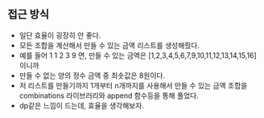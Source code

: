 ## 접근 방식
  - 일단 효율이 굉장히 안 좋다.
  - 모든 조합을 계산해서 만들 수 있는 금액 리스트를 생성해줬다.
  - 예를 들어 1 1 2 3 9 면, 만들 수 있는 금액은 [1,2,3,4,5,6,7,9,10,11,12,13,14,15,16] 이니까
  - 만들 수 없는 양의 정수 금액 중 최솟값은 8원이다.
  - 저 리스트를 만들기까지 1개부터 n개까지를 사용해서 만들 수 있는 금액 조합을 combinations 라이브러리와 append 함수등을 통해 풀었다.
  - dp같은 느낌이 드는데, 효율을 생각해보자.
